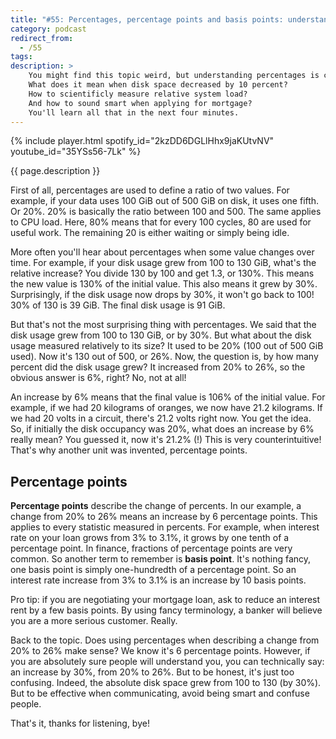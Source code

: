 ```yaml
---
title: "#55: Percentages, percentage points and basis points: understand your metrics"
category: podcast
redirect_from:
  - /55
tags: 
description: >
    You might find this topic weird, but understanding percentages is crucial not only in banking.
    What does it mean when disk space decreased by 10 percent?
    How to scientificly measure relative system load?
    And how to sound smart when applying for mortgage?
    You'll learn all that in the next four minutes.
---
```


{% include player.html spotify_id="2kzDD6DGLlHhx9jaKUtvNV" youtube_id="35YSs56-7Lk" %}

{{ page.description }}

First of all, percentages are used to define a ratio of two values.
For example, if your data uses 100 GiB out of 500 GiB on disk, it uses one fifth.
Or 20%.
20% is basically the ratio between 100 and 500.
The same applies to CPU load.
Here, 80% means that for every 100 cycles, 80 are used for useful work.
The remaining 20 is either waiting or simply being idle.

More often you'll hear about percentages when some value changes over time.
For example, if your disk usage grew from 100 to 130 GiB, what's the relative increase?
You divide 130 by 100 and get 1.3, or 130%.
This means the new value is 130% of the initial value.
This also means it grew by 30%.
Surprisingly, if the disk usage now drops by 30%, it won't go back to 100!
30% of 130 is 39 GiB.
The final disk usage is 91 GiB.

But that's not the most surprising thing with percentages.
We said that the disk usage grew from 100 to 130 GiB, or by 30%.
But what about the disk usage measured relatively to its size?
It used to be 20% (100 out of 500 GiB used).
Now it's 130 out of 500, or 26%.
Now, the question is, by how many percent did the disk usage grew?
It increased from 20% to 26%, so the obvious answer is 6%, right?
No, not at all!

An increase by 6% means that the final value is 106% of the initial value.
For example, if we had 20 kilograms of oranges, we now have 21.2 kilograms.
If we had 20 volts in a circuit, there's 21.2 volts right now.
You get the idea.
So, if initially the disk occupancy was 20%, what does an increase by 6% really mean?
You guessed it, now it's 21.2% (!)
This is very counterintuitive!
That's why another unit was invented, percentage points.

## Percentage points

**Percentage points** describe the change of percents.
In our example, a change from 20% to 26% means an increase by 6 percentage points.
This applies to every statistic measured in percents.
For example, when interest rate on your loan grows from 3% to 3.1%, it grows by one tenth of a percentage point.
In finance, fractions of percentage points are very common.
So another term to remember is **basis point**.
It's nothing fancy, one basis point is simply one-hundredth of a percentage point.
So an interest rate increase from 3% to 3.1% is an increase by 10 basis points.

Pro tip: if you are negotiating your mortgage loan, ask to reduce an interest rent by a few basis points.
By using fancy terminology, a banker will believe you are a more serious customer.
Really.

Back to the topic.
Does using percentages when describing a change from 20% to 26% make sense?
We know it's 6 percentage points.
However, if you are absolutely sure people will understand you, you can technically say:
an increase by 30%, from 20% to 26%.
But to be honest, it's just too confusing.
Indeed, the absolute disk space grew from 100 to 130 (by 30%).
But to be effective when communicating, avoid being smart and confuse people.

That's it, thanks for listening, bye!
